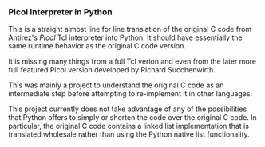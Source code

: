 ### Picol Interpreter in Python

This is a straight almost line for line translation of the original C code from Antirez's *Picol* Tcl 
interpreter into Python. It should have essentially the same runtime behavior as the original C code version.

It is missing many things from a full Tcl verion and even from the later more full featured Picol version 
developed by Richard Succhenwirth.

This was mainly a project to understand the original C code as an intermediate step before attempting to 
re-implement it in other languages.

This project currently does not take advantage of any of the possibilities that Python offers to simply 
or shorten the code over the original C code. In particular, the original C code contains a linked list 
implementation that is translated wholesale rather than using the Python native list functionality.